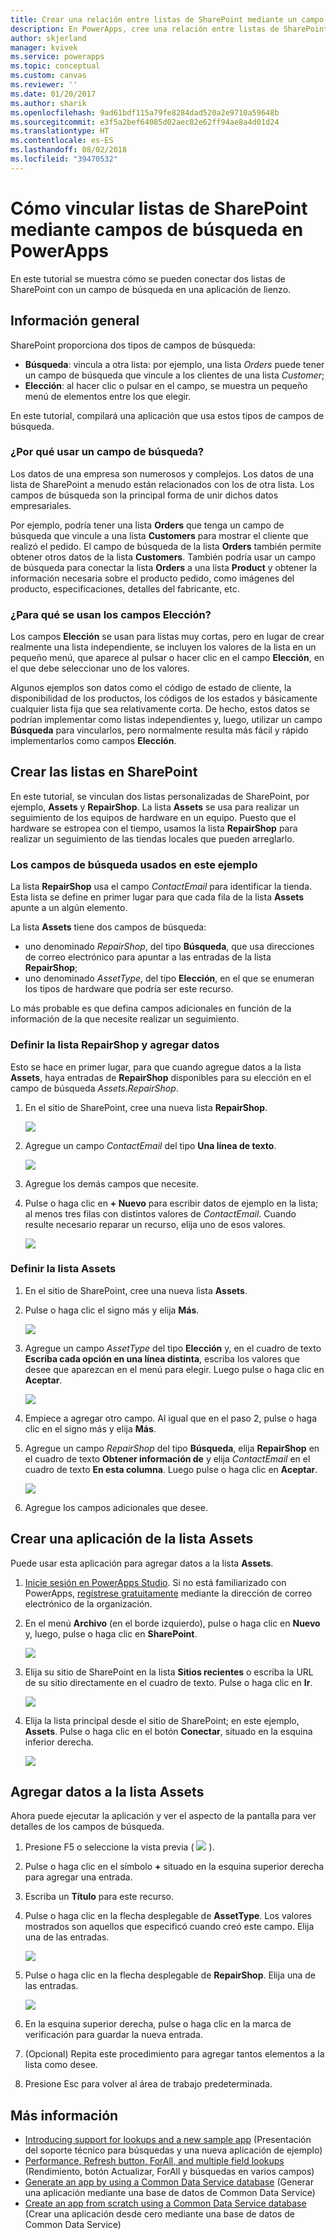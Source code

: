 ```yaml
---
title: Crear una relación entre listas de SharePoint mediante un campo de búsqueda en una aplicación de lienzo | Microsoft Docs
description: En PowerApps, cree una relación entre listas de SharePoint mediante un campo de búsqueda en una aplicación de lienzo.
author: skjerland
manager: kvivek
ms.service: powerapps
ms.topic: conceptual
ms.custom: canvas
ms.reviewer: ''
ms.date: 01/20/2017
ms.author: sharik
ms.openlocfilehash: 9ad61bdf115a79fe8284dad520a2e9710a59648b
ms.sourcegitcommit: e3f5a2bef64085d02aec82e62ff94ae8a4d01d24
ms.translationtype: HT
ms.contentlocale: es-ES
ms.lasthandoff: 08/02/2018
ms.locfileid: "39470532"
---
```

# <a name="how-to-link-sharepoint-lists-using-a-lookup-field-in-powerapps"></a>Cómo vincular listas de SharePoint mediante campos de búsqueda en PowerApps

En este tutorial se muestra cómo se pueden conectar dos listas de SharePoint con un campo de búsqueda en una aplicación de lienzo.

## <a name="overview"></a>Información general

SharePoint proporciona dos tipos de campos de búsqueda:

* **Búsqueda**: vincula a otra lista: por ejemplo, una lista *Orders* puede tener un campo de búsqueda que vincule a los clientes de una lista *Customer*;
* **Elección**: al hacer clic o pulsar en el campo, se muestra un pequeño menú de elementos entre los que elegir.

En este tutorial, compilará una aplicación que usa estos tipos de campos de búsqueda.

### <a name="why-use-a-lookup-field"></a>¿Por qué usar un campo de búsqueda?

Los datos de una empresa son numerosos y complejos. Los datos de una lista de SharePoint a menudo están relacionados con los de otra lista. Los campos de búsqueda son la principal forma de unir dichos datos empresariales.

Por ejemplo, podría tener una lista **Orders** que tenga un campo de búsqueda que vincule a una lista **Customers** para mostrar el cliente que realizó el pedido. El campo de búsqueda de la lista **Orders** también permite obtener otros datos de la lista **Customers**. También podría usar un campo de búsqueda para conectar la lista **Orders** a una lista **Product** y obtener la información necesaria sobre el producto pedido, como imágenes del producto, especificaciones, detalles del fabricante, etc.

### <a name="what-are-choice-fields-used-for"></a>¿Para qué se usan los campos Elección?
Los campos **Elección** se usan para listas muy cortas, pero en lugar de crear realmente una lista independiente, se incluyen los valores de la lista en un pequeño menú, que aparece al pulsar o hacer clic en el campo **Elección**, en el que debe seleccionar uno de los valores.

Algunos ejemplos son datos como el código de estado de cliente, la disponibilidad de los productos, los códigos de los estados y básicamente cualquier lista fija que sea relativamente corta. De hecho, estos datos se podrían implementar como listas independientes y, luego, utilizar un campo **Búsqueda** para vincularlos, pero normalmente resulta más fácil y rápido implementarlos como campos **Elección**.

## <a name="create-the-lists-in-sharepoint"></a>Crear las listas en SharePoint
En este tutorial, se vinculan dos listas personalizadas de SharePoint, por ejemplo, **Assets** y **RepairShop**. La lista **Assets** se usa para realizar un seguimiento de los equipos de hardware en un equipo. Puesto que el hardware se estropea con el tiempo, usamos la lista **RepairShop** para realizar un seguimiento de las tiendas locales que pueden arreglarlo.

### <a name="the-lookup-fields-used-in-this-example"></a>Los campos de búsqueda usados en este ejemplo
La lista **RepairShop** usa el campo *ContactEmail* para identificar la tienda. Esta lista se define en primer lugar para que cada fila de la lista **Assets** apunte a un algún elemento.

La lista **Assets** tiene dos campos de búsqueda:

* uno denominado *RepairShop*, del tipo **Búsqueda**, que usa direcciones de correo electrónico para apuntar a las entradas de la lista **RepairShop**;
* uno denominado *AssetType*, del tipo **Elección**, en el que se enumeran los tipos de hardware que podría ser este recurso.

Lo más probable es que defina campos adicionales en función de la información de la que necesite realizar un seguimiento.

### <a name="define-the-repairshop-list-and-add-data"></a>Definir la lista RepairShop y agregar datos
Esto se hace en primer lugar, para que cuando agregue datos a la lista **Assets**, haya entradas de **RepairShop** disponibles para su elección en el campo de búsqueda *Assets.RepairShop*.

1. En el sitio de SharePoint, cree una nueva lista **RepairShop**.

    ![](./media/sharepoint-lookup-fields/new-list.png)

2. Agregue un campo *ContactEmail* del tipo **Una línea de texto**.

    ![](./media/sharepoint-lookup-fields/add-email-field.png)

3. Agregue los demás campos que necesite.

4. Pulse o haga clic en **+ Nuevo** para escribir datos de ejemplo en la lista; al menos tres filas con distintos valores de *ContactEmail*. Cuando resulte necesario reparar un recurso, elija uno de esos valores.

    ![](./media/sharepoint-lookup-fields/add-repair-shops.png)

### <a name="define-the-assets-list"></a>Definir la lista Assets
1. En el sitio de SharePoint, cree una nueva lista **Assets**.

2. Pulse o haga clic el signo más y elija **Más**.

    ![](./media/sharepoint-lookup-fields/choose-more-type.png)

3. Agregue un campo *AssetType* del tipo **Elección** y, en el cuadro de texto **Escriba cada opción en una línea distinta**, escriba los valores que desee que aparezcan en el menú para elegir. Luego pulse o haga clic en **Aceptar**.

    ![](./media/sharepoint-lookup-fields/define-choice-column.png)

4. Empiece a agregar otro campo. Al igual que en el paso 2, pulse o haga clic en el signo más y elija **Más**.

5. Agregue un campo *RepairShop* del tipo **Búsqueda**, elija **RepairShop** en el cuadro de texto **Obtener información de** y elija *ContactEmail* en el cuadro de texto **En esta columna**. Luego pulse o haga clic en **Aceptar**.

    ![](./media/sharepoint-lookup-fields/setup-lookup-column.png)

6. Agregue los campos adicionales que desee.

## <a name="create-an-app-from-the-assets-list"></a>Crear una aplicación de la lista Assets
Puede usar esta aplicación para agregar datos a la lista **Assets**.

1. [Inicie sesión en PowerApps Studio](http://web.powerapps.com?utm_source=padocs&utm_medium=linkinadoc&utm_campaign=referralsfromdoc). Si no está familiarizado con PowerApps, [regístrese gratuitamente](https://powerapps.microsoft.com) mediante la dirección de correo electrónico de la organización.

2. En el menú **Archivo** (en el borde izquierdo), pulse o haga clic en **Nuevo** y, luego, pulse o haga clic en **SharePoint**.

    ![](./media/sharepoint-lookup-fields/create-app.png)

1. Elija su sitio de SharePoint en la lista **Sitios recientes** o escriba la URL de su sitio directamente en el cuadro de texto. Pulse o haga clic en **Ir**.

    ![](./media/sharepoint-lookup-fields/choose-sharepoint-site.png)

1. Elija la lista principal desde el sitio de SharePoint; en este ejemplo, **Assets**. Pulse o haga clic en el botón **Conectar**, situado en la esquina inferior derecha.

    ![](./media/sharepoint-lookup-fields/choose-main-list.png)


## <a name="add-data-to-the-assets-list"></a>Agregar datos a la lista Assets
Ahora puede ejecutar la aplicación y ver el aspecto de la pantalla para ver detalles de los campos de búsqueda.

1. Presione F5 o seleccione la vista previa ( ![](./media/sharepoint-lookup-fields/preview.png) ).

2. Pulse o haga clic en el símbolo **+** situado en la esquina superior derecha para agregar una entrada.

3. Escriba un **Título** para este recurso.

4. Pulse o haga clic en la flecha desplegable de **AssetType**. Los valores mostrados son aquellos que especificó cuando creó este campo. Elija una de las entradas.

    ![](./media/sharepoint-lookup-fields/fill-asset-type-3.png)

5. Pulse o haga clic en la flecha desplegable de **RepairShop**. Elija una de las entradas.

    ![](./media/sharepoint-lookup-fields/fill-repair-shop-3.png)

6. En la esquina superior derecha, pulse o haga clic en la marca de verificación para guardar la nueva entrada.

7. (Opcional) Repita este procedimiento para agregar tantos elementos a la lista como desee.

8. Presione Esc para volver al área de trabajo predeterminada.

## <a name="for-more-information"></a>Más información
* [Introducing support for lookups and a new sample app](https://powerapps.microsoft.com/blog/support-for-lookups/) (Presentación del soporte técnico para búsquedas y una nueva aplicación de ejemplo)
* [Performance, Refresh button, ForAll, and multiple field lookups](https://powerapps.microsoft.com/blog/performance-refresh-forall-multiple-field-lookups-531/) (Rendimiento, botón Actualizar, ForAll y búsquedas en varios campos)
* [Generate an app by using a Common Data Service database](data-platform-create-app.md) (Generar una aplicación mediante una base de datos de Common Data Service)
* [Create an app from scratch using a Common Data Service database](data-platform-create-app-scratch.md) (Crear una aplicación desde cero mediante una base de datos de Common Data Service)
